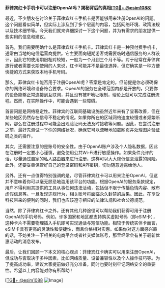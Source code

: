 **菲律宾红卡手机卡可以注册OpenAI吗？揭秘背后的真相[[TG💪+ @esim1088](https://t.me/s/esim1088)]**

最近，不少朋友在讨论关于菲律宾红卡手机卡是否能够用来注册OpenAI的问题。这个问题看似简单，但实际上涉及到了多个层面的内容，包括网络环境、政策法规以及技术细节等。今天我们就来详细探讨一下这个问题，并为有需求的朋友提供一些实用的信息和建议。

首先，我们需要明确什么是菲律宾红卡手机卡。菲律宾红卡是一种预付费手机卡，通常由当地的电信运营商提供。它主要面向短期游客或需要临时通信服务的人群设计，因此它的使用期限相对较短，一般为一个月到三个月不等。对于经常在菲律宾旅行或者需要长期使用的人来说，红卡可能并不是最佳选择，但它确实是一种方便快捷的方式来获取本地手机号码。

那么，菲律宾红卡能否用于注册OpenAI呢？答案是肯定的，但前提是你必须确保你的网络环境和设备符合要求。OpenAI的服务在全球范围内都是开放的，只要你的设备能够正常连接到互联网，并且没有被IP地址限制，理论上就可以完成注册流程。然而，在实际操作中，可能会遇到一些障碍。

首要问题是网络稳定性。菲律宾的互联网基础设施虽然近年来有了显著改善，但在某些地区仍然存在信号不稳定的情况。如果你所在的区域网络速度较慢或者频繁断网，那么在注册过程中可能会出现验证码无法及时接收等问题。因此，在尝试注册之前，最好先测试一下你的网络状况，确保它可以流畅地加载网页并处理图片验证码之类的操作。

其次，还需要注意的是账号的安全性。由于OpenAI账户涉及个人隐私数据，因此在注册时一定要小心谨慎，避免使用公共Wi-Fi进行敏感操作。如果条件允许的话，尽量通过自家的私人路由器来进行注册，这样可以大大降低信息泄露的风险。此外，还要妥善保管好自己的登录密码和API密钥，切勿随意透露给他人。

另外，还有一点值得特别强调的是，尽管菲律宾红卡可以用来注册OpenAI，但这并不意味着你可以毫无顾忌地滥用该平台的功能。根据OpenAI的服务条款规定，用户不得利用其提供的工具从事任何违法活动，包括但不限于传播色情内容、散布虚假信息等。一旦发现违规行为，相关账号将面临永久封禁的后果。因此，在享受科技带来的便利的同时，我们也应该遵守相应的法律法规和社会公德规范。

当然，除了菲律宾红卡之外，还有其他几种途径可以帮助我们获得可用于注册OpenAI的手机号码。例如，许多国家和地区都支持购买虚拟号码（即eSIM卡），这种卡片不需要物理插入手机即可实现通话与短信功能。相较于传统实体卡而言，eSIM卡具有更高的灵活性和便捷性，而且价格相对实惠。如果你对这方面感兴趣的话，不妨关注一下相关的电商平台或者社交媒体账号，那里经常会有关于最新优惠活动的消息发布。

最后，让我们回顾一下本文的核心观点：菲律宾红卡确实可以用来注册OpenAI，但成功与否取决于多种因素，比如网络质量、设备兼容性以及个人操作技巧等。为了提高成功率，建议大家提前做好充分准备，同时也要时刻牢记网络安全的重要性。希望以上内容能对你有所帮助！

[[TG💪+ @esim1088](https://t.me/s/esim1088) ![Image](https://i.postimg.cc/4NQfJmqS/Snipaste-2025-05-13-00-14-12.png)]
